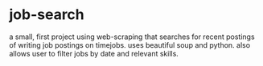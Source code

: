 # job-search
a small, first project using web-scraping that searches for recent postings of writing job postings on timejobs. uses beautiful soup and python. also allows user to filter jobs by date and relevant skills. 
